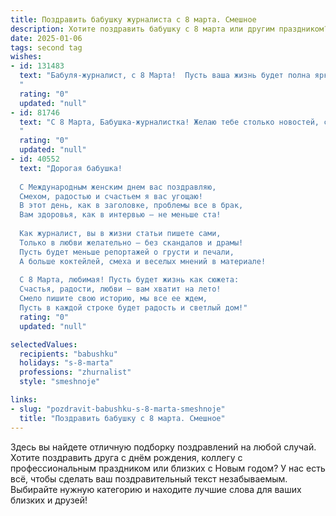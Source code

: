 ```yaml
---
title: Поздравить бабушку журналиста с 8 марта. Смешное
description: Хотите поздравить бабушку с 8 марта или другим праздником? Наш ИИ создаст незабываемое поздравление, а вы обязательно выделитесь среди других.  
date: 2025-01-06
tags: second tag
wishes:
- id: 131483
  text: "Бабуля-журналист, с 8 Марта!  Пусть ваша жизнь будет полна ярких событий, а не только скучных пресс-конференций!  Желаю вам море позитива, океан комплиментов и столько новостей, что хватит на целую газету… или даже на две!  И пусть все ваши \"сенсации\" будут только приятными!
  "
  rating: "0"
  updated: "null"
- id: 81746
  text: "С 8 Марта, Бабушка-журналистка! Желаю тебе столько новостей, сколько ты сама написала за свою жизнь, но только хороших! Пусть твой пенсионный фонд разрастается не хуже, чем твоя коллекция статей, а здоровье будет крепким, как твой острый перья!
  "
  rating: "0"
  updated: "null"
- id: 40552
  text: "Дорогая бабушка!
  
  С Международным женским днем вас поздравляю,
  Смехом, радостью и счастьем я вас угощаю!
  В этот день, как в заголовке, проблемы все в брак,
  Вам здоровья, как в интервью – не меньше ста!
  
  Как журналист, вы в жизни статьи пишете сами,
  Только в любви желательно – без скандалов и драмы!
  Пусть будет меньше репортажей о грусти и печали,
  А больше коктейлей, смеха и веселых мнений в материале!
  
  С 8 Марта, любимая! Пусть будет жизнь как сюжета:
  Счастья, радости, любви – вам хватит на лето!
  Смело пишите свою историю, мы все ее ждем,
  Пусть в каждой строке будет радость и светлый дом!"
  rating: "0"
  updated: "null"

selectedValues:
  recipients: "babushku"
  holidays: "s-8-marta"
  professions: "zhurnalist"
  style: "smeshnoje"

links:
- slug: "pozdravit-babushku-s-8-marta-smeshnoje"
  title: "Поздравить бабушку с 8 марта. Смешное"
---
```


Здесь вы найдете отличную подборку поздравлений на любой случай.
Хотите поздравить друга с днём рождения, коллегу с профессиональным праздником или близких с Новым годом? У нас есть всё, чтобы сделать ваш поздравительный текст незабываемым. Выбирайте нужную категорию и находите лучшие слова для ваших близких и друзей!
